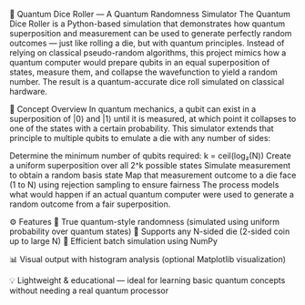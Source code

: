 🎲 Quantum Dice Roller — A Quantum Randomness Simulator
The Quantum Dice Roller is a Python-based simulation that demonstrates how quantum superposition and measurement can be used to generate perfectly random outcomes — just like rolling a die, but with quantum principles.
Instead of relying on classical pseudo-random algorithms, this project mimics how a quantum computer would prepare qubits in an equal superposition of states, measure them, and collapse the wavefunction to yield a random number. The result is a quantum-accurate dice roll simulated on classical hardware.

🧠 Concept Overview
In quantum mechanics, a qubit can exist in a superposition of |0⟩ and |1⟩ until it is measured, at which point it collapses to one of the states with a certain probability.
This simulator extends that principle to multiple qubits to emulate a die with any number of sides:

Determine the minimum number of qubits required: k = ceil(log₂(N))
Create a uniform superposition over all 2^k possible states
Simulate measurement to obtain a random basis state
Map that measurement outcome to a die face (1 to N) using rejection sampling to ensure fairness
The process models what would happen if an actual quantum computer were used to generate a random outcome from a fair superposition.

⚙️ Features
🎯 True quantum-style randomness (simulated using uniform probability over quantum states)
🧩 Supports any N-sided die (2-sided coin up to large N)
🧮 Efficient batch simulation using NumPy

📊 Visual output with histogram analysis (optional Matplotlib visualization)

💡 Lightweight & educational — ideal for learning basic quantum concepts without needing a real quantum processor
